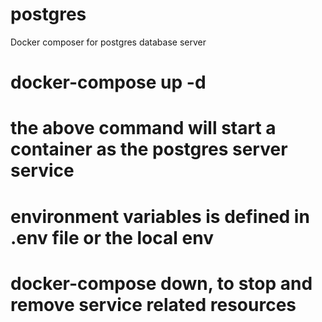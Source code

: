 # postgres
Docker composer for postgres database server

# docker-compose up -d
# the above command will start a container as the postgres server service
# environment variables is defined in .env file or the local env
# docker-compose down, to stop and remove service related resources
